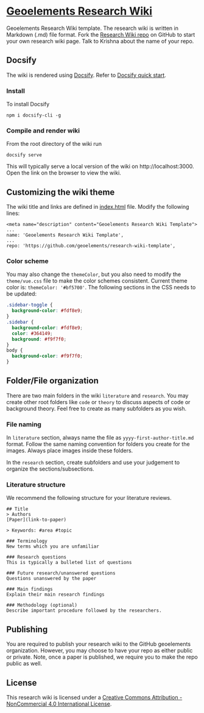 # [Geoelements Research Wiki](https://geoelements.org/research-wiki-template/)

Geoelements Research Wiki template. The research wiki is written in  
Markdown (.md) file format. Fork the 
[Research Wiki repo](https://github.com/geoelements/research-wiki-template) on 
GitHub to start your own research wiki page. Talk to Krishna about the name of your repo.

## Docsify

The wiki is rendered using  [Docsify](https://docsify.js.org/#/). 
Refer to [Docsify quick start](https://docsify.js.org/#/quickstart).

### Install

To install Docsify

```
npm i docsify-cli -g
```
### Compile and render wiki

From the root directory of the wiki run

```
docsify serve
```

This will typically serve a local version of the wiki on 
http://localhost:3000. Open the link on the browser to view the wiki.

## Customizing the wiki theme
The wiki title and links are defined in [index.html](index.html) file. 
Modify the following lines:
```
<meta name="description" content="Geoelements Research Wiki Template">
...
name: 'Geoelements Research Wiki Template',
...
repo: 'https://github.com/geoelements/research-wiki-template',
```

### Color scheme
You may also change the `themeColor`, but you also need to modify the 
`theme/vue.css` file to make the color schemes consistent. Current theme 
color is: `themeColor: '#bf5700'`. The following sections in the CSS needs to be updated:

```css
.sidebar-toggle {
  background-color: #fdf8e9;
}
.sidebar {
  background-color: #fdf8e9;
  color: #364149;
  background: #f9f7f0;
}
body {
  background-color: #f9f7f0;
}
```

## Folder/File organization

There are two main folders in the wiki `literature` and `research`. You may
create other root folders like `code` or `theory` to discuss aspects of 
code or background theory. Feel free to create as many subfolders as you 
wish.

### File naming
In `literature` section, always name the file as `yyyy-first-author-title.md` format. Follow the same naming convention for folders you create for the images. Always place images inside these folders. 

In the `research` section, create subfolders and use your judgement to 
organize the sections/subsections.

### Literature structure
We recommend the following structure for your literature reviews.

```
## Title
> Authors
[Paper](link-to-paper)

> Keywords: #area #topic

### Terminology
New terms which you are unfamiliar

### Research questions 
This is typically a bulleted list of questions

### Future research/unanswered questions
Questions unanswered by the paper

### Main findings
Explain their main research findings

### Methodology (optional)
Describe important procedure followed by the researchers.
```

## Publishing
You are required to publish your research wiki to the GitHub geoelements 
organization. However, you may choose to have your repo as either public 
or private. Note, once a paper is published, we require you to make the 
repo public as well.

## License
This research wiki is licensed under a [Creative Commons Attribution - NonCommercial 4.0 International License](https://creativecommons.org/licenses/by-nc/4.0/).
